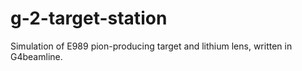# g-2-target-station
Simulation of E989 pion-producing target and lithium lens, written in G4beamline.
